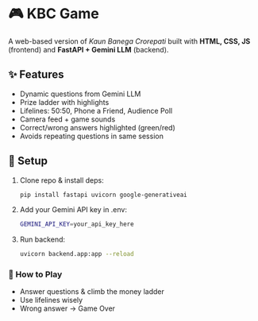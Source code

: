 # 🎮 KBC Game  

A web-based version of *Kaun Banega Crorepati* built with **HTML, CSS, JS** (frontend) and **FastAPI + Gemini LLM** (backend).  

## ✨ Features  
- Dynamic questions from Gemini LLM  
- Prize ladder with highlights  
- Lifelines: 50:50, Phone a Friend, Audience Poll  
- Camera feed + game sounds  
- Correct/wrong answers highlighted (green/red)  
- Avoids repeating questions in same session  

## 🚀 Setup  
1. Clone repo & install deps:  
   ```bash
   pip install fastapi uvicorn google-generativeai
   
2. Add your Gemini API key in .env:
   ```bash
   GEMINI_API_KEY=your_api_key_here
   
4. Run backend:
   ```bash
   uvicorn backend.app:app --reload

### 🎯 How to Play

- Answer questions & climb the money ladder
- Use lifelines wisely
- Wrong answer → Game Over
